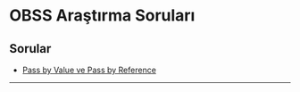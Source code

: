 OBSS Araştırma Soruları
============

## Sorular
- [Pass by Value ve Pass by Reference](ValueReference.MD)

___